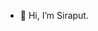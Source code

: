 - 👋 Hi, I’m Siraput.

<!---
SiraputCaltech/SiraputCaltech is a ✨ special ✨ repository because its `README.md` (this file) appears on your GitHub profile.
You can click the Preview link to take a look at your changes.
--->
